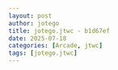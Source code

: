 ```yaml
---
layout: post
author: jotego
title: jotego.jtwc - b1d67ef
date: 2025-07-18
categories: [Arcade, jtwc]
tags: [jotego.jtwc]
---
```


